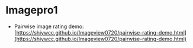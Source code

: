 # Imagepro1
* Pairwise image rating demo: [https://shiywcc.github.io/Imageview0720/pairwise-rating-demo.html](https://shiywcc.github.io/Imageview0720/pairwise-rating-demo.html)
